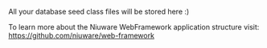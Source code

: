 All your database seed class files will be stored here :)  

To learn more about the Niuware WebFramework application structure visit:   
https://github.com/niuware/web-framework
 